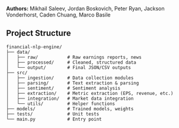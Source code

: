 **Authors:** Mikhail Saleev, Jordan Boskovich, Peter Ryan, Jackson Vonderhorst, Caden Chuang, Marco Basile

## Project Structure
```
financial-nlp-engine/
├── data/
│   ├── raw/           # Raw earnings reports, news
│   ├── processed/     # Cleaned, structured data
│   └── output/        # Final JSON/CSV outputs
├── src/
│   ├── ingestion/     # Data collection modules
│   ├── parsing/       # Text extraction & parsing
│   ├── sentiment/     # Sentiment analysis
│   ├── extraction/    # Metric extraction (EPS, revenue, etc.)
│   ├── integration/   # Market data integration
│   └── utils/         # Helper functions
├── models/            # Trained models, weights
├── tests/             # Unit tests
└── main.py            # Entry point
```
